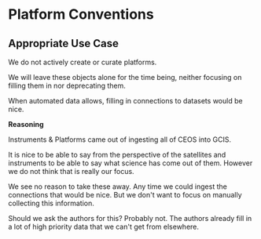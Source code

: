 # Platform Conventions

## Appropriate Use Case

We do not actively create or curate platforms.

We will leave these objects alone for the time being, neither focusing on filling them in nor deprecating them.

When automated data allows, filling in connections to datasets would be nice.

**Reasoning**

Instruments & Platforms came out of ingesting all of CEOS into GCIS.

It is nice to be able to say from the perspective of the satellites and instruments to be able to say what science has come out of them. However we do not think that is really our focus. 

We see no reason to take these away. Any time we could ingest the connections that would be nice. But we don't want to focus on manually collecting this information.

Should we ask the authors for this? Probably not. The authors already fill in a lot of high priority data that we can't get from elsewhere.
